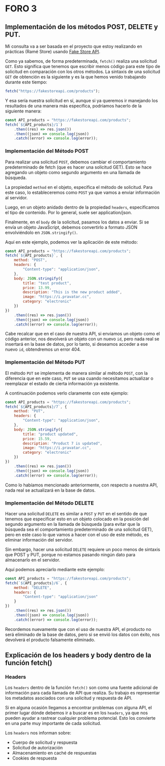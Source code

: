 # FORO 3

## Implementación de los métodos POST, DELETE y PUT. 

Mi consulta va a ser basada en el proyecto que estoy realizando en prácticas (Ramé Store) usando [Fake Store API](https://fakestoreapi.com/).  

Como ya sabemos, de forma predeterminada, `fetch()` realiza una solicitud `GET`. Esto significa que tenemos que escribir menos código para este tipo de solicitud en comparación con los otros métodos. La sintaxis de una solicitud `GET` de obtención es la siguiente y es la que hemos venido trabajando durante este tiempo:  

```js
fetch("https://fakestoreapi.com/products");
```

Y esa sería nuestra solicitud en sí, aunque si ya queremos ir manejando los resultados de una manera más específica, podríamos hacerlo de la siguiente manera:

```js
const API_products = "https://fakestoreapi.com/products";
fetch(`${API_products}/1`)
    .then((res) => res.json())
    .then((json) => console.log(json))
    .catch((error) => console.log(error));
```

### Implementación del Método POST
Para realizar una solicitud `POST`, debemos cambiar el comportamiento predeterminado de fetch (que es hacer una solicitud GET). Esto se hace agregando un objeto como segundo argumento en una llamada de búsqueda.  

La propiedad `method` en el objeto, especifica el método de solicitud. Para este caso, lo estableceremos como `POST` ya que vamos a enviar información al servidor. 

Luego, en un objeto anidado dentro de la propiedad `headers`, especificamos el tipo de contenido. Por lo general, suele ser application/json.  

Finalmente, en el `body` de la solicitud, pasamos los datos a enviar. Si se envía un objeto JavaScript, debemos convertirlo a formato JSON envolviéndolo en `JSON.stringify()`.

Aquí en este ejemplo, podemos ver la aplicación de este método:   

```js
const API_products = "https://fakestoreapi.com/products";
fetch(`${API_products}`, {
    method: "POST",
    headers: {
        "Content-type": "application/json",
    },
    body: JSON.stringify({
        title: "test product",
        price: 13.99,
        description: "This is the new product added",
        image: "https://i.pravatar.cc",
        category: "electronic"
    })
})
    .then((res) => res.json())
    .then((json) => console.log(json))
    .catch((error) => console.log(error));
```  

Cabe recalcar que en el caso de nuestra API, si enviamos un objeto como el código anterior, nos devolverá un objeto con un nuevo `id`, pero nada real se insertará en la base de datos, por lo tanto, si deseamos acceder a ese nuevo `id`, obtendremos un error 404.  

### Implementación del Método PUT

El método `PUT` se implementa de manera similar al método `POST`, con la diferencia que en este caso, `PUT` se usa cuando necesitamos actualizar o reemplazar el estado de cierta información ya existente.

A continuación podemos verlo claramente con este ejemplo:  

```js
const API_products = "https://fakestoreapi.com/products";
fetch(`${API_products}/7`, {
    method: "PUT",
    headers: {
        "Content-type": "application/json",
    },
    body: JSON.stringify({
        title: "product updated",
        price: 15.59,
        description: "Product 7 is updated",
        image: "https://i.pravatar.cc",
        category: "electronic"
    })
})
    .then((res) => res.json())
    .then((json) => console.log(json))
    .catch((error) => console.log(error));
```

Como lo habíamos mencionado anteriormente, con respecto a nuestra API, nada real se actualizará en la base de datos.

### Implementación del Método DELETE  

Hacer una solicitud `DELETE` es similar a `POST` y `PUT` en el sentido de que tenemos que especificar esto en un objeto colocado en la posición del segundo argumento en la llamada de búsqueda (para evitar que la búsqueda sea el comportamiento predeterminado de una solicitud GET), pero en este caso lo que vamos a hacer con el uso de este método, es eliminar información del servidor.

Sin embargo, hacer una solicitud `DELETE` requiere un poco menos de sintaxis que POST y PUT, porque no estamos pasando ningún dato para almacenarlo en el servidor.

Aquí podemos apreciarlo mediante este ejemplo:  

```js
const API_products = "https://fakestoreapi.com/products";
fetch(`${API_products}/6`, {
    method: "DELETE",
    headers: {
        "Content-type": "application/json"
    }
})
    .then((res) => res.json())
    .then((json) => console.log(json))
    .catch((error) => console.log(error));
```

Recordemos nuevamente que con el uso de nuestra API, el producto no será eliminado de la base de datos, pero si se envió los datos con éxito, nos devolverá el producto falsamente eliminado.

## Explicación de los headers y body dentro de la función fetch()

### Headers  
Los `headers` dentro de la función `fetch()` son como una fuente adicional de información para cada llamada de API que realiza. Su trabajo es representar los metadatos asociados con una solicitud y respuesta de API.  

Si en alguna ocasión llegamos a encontrar problemas con alguna API, el primer lugar dónde debemos ir a buscar es en los `headers`, ya que nos pueden ayudar a rastrear cualquier problema potencial. Esto los convierte en una parte muy importante de cada solicitud.

Los `headers` nos informan sobre:
- Cuerpo de solicitud y respuesta
- Solicitud de autorización
- Almacenamiento en caché de respuestas
- Cookies de respuesta
